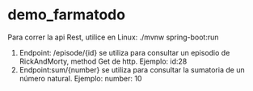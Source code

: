 # demo_farmatodo

Para correr la api Rest, utilice en Linux: ./mvnw spring-boot:run

1. Endpoint: /episode/{id} se utiliza para consultar un episodio de RickAndMorty, method Get de http. Ejemplo: id:28
2. Endpoint:sum/{number} se utiliza para consultar la sumatoria de un número natural. Ejemplo: number: 10